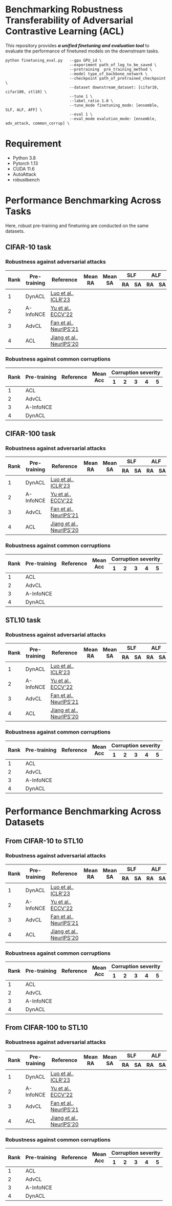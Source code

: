 # Benchmarking Robustness Transferability of Adversarial Contrastive Learning (ACL)

This repository provides ***a unified finetuning and evaluation tool*** to evaluate the performance of finetuned models on the downstream tasks.

```
python finetuning_eval.py   --gpu GPU_id \
                            --experiment path_of_log_to_be_saved \
                            --pretraining  pre_training_method \
                            --model type_of_backbone_network \
                            --checkpoint path_of_pretrained_checkpoint \ 
                            --dataset downstream_dataset: [cifar10, cifar100, stl10] \ 
                            --tune 1 \
                            --label_ratio 1.0 \
                            --tune_mode finetuning_mode: [ensemble, SLF, ALF, AFF] \
                            --eval 1 \
                            --eval_mode evalution_mode: [ensemble, adv_attack, common_corrup] \
```

# Requirement
+ Python 3.8
+ Pytorch 1.13
+ CUDA 11.6
+ AutoAttack
+ robustbench



# Performance Benchmarking Across Tasks
Here, robust pre-training and finetuning are conducted on the same datasets.

## CIFAR-10 task

### Robustness against adversarial attacks
<table>
<thead>
  <tr>
    <th rowspan="2">Rank</th>
    <th rowspan="2">Pre-training</th>
    <th rowspan="2">Reference</th>
    <th rowspan="2">Mean<br>RA</th>
    <th rowspan="2">Mean<br>SA</th>
    <th colspan="2">SLF</th>
    <th colspan="2">ALF</th>
    <th colspan="2">AFF</th>
  </tr>
  <tr>
    <th>RA</th>
    <th>SA</th>
    <th>RA</th>
    <th>SA</th>
    <th>RA</th>
    <th>SA</th>
  </tr>
</thead>
<tbody>
  <tr>
    <td>1</td>
    <td>DynACL</td>
    <td><a href="https://openreview.net/forum?id=0qmwFNJyxCL&noteId=ZXhFXELOcQ">Luo et al., ICLR'23</a></td>
    <td></td>
    <td></td>
    <td></td>
    <td></td>
    <td></td>
    <td></td>
    <td></td>
    <td></td>
  </tr>
  <tr>
    <td>2</td>
    <td>A-InfoNCE</td>
    <td><a href="https://arxiv.org/abs/2207.08374#:~:text=Contrastive%20learning%20(CL)%20has%20recently,other%2C%20yields%20better%20adversarial%20robustness.">Yu et al., ECCV'22</a></td>
    <td></td>
    <td></td>
    <td></td>
    <td></td>
    <td></td>
    <td></td>
    <td></td>
    <td></td>
  </tr>
  <tr>
    <td>3</td>
    <td>AdvCL</td>
    <td><a href="https://arxiv.org/abs/2111.01124">Fan et al., NeurIPS'21</a></td>
    <td></td>
    <td></td>
    <td></td>
    <td></td>
    <td></td>
    <td></td>
    <td></td>
    <td></td>
  </tr>
  <tr>
    <td>4</td>
    <td>ACL</td>
    <td><a href="https://proceedings.neurips.cc/paper/2020/hash/ba7e36c43aff315c00ec2b8625e3b719-Abstract.html">Jiang et al., NeurIPS'20</a></td>
    <td></td>
    <td></td>
    <td></td>
    <td></td>
    <td></td>
    <td></td>
    <td></td>
    <td></td>
  </tr>
</tbody>
</table>

### Robustness against common corruptions
<table>
<thead>
  <tr>
    <th rowspan="2">Rank</th>
    <th rowspan="2">Pre-training</th>
    <th rowspan="2">Reference</th>
    <th rowspan="2">Mean<br>Acc</th>
    <th colspan="5">Corruption severity</th>
  </tr>
  <tr>
    <th>1</th>
    <th>2</th>
    <th>3</th>
    <th>4</th>
    <th>5</th>
  </tr>
</thead>
<tbody>
  <tr>
    <td>1</td>
    <td>ACL</td>
    <td></td>
    <td></td>
    <td></td>
    <td></td>
    <td></td>
    <td></td>
    <td></td>
  </tr>
  <tr>
    <td>2</td>
    <td>AdvCL</td>
    <td></td>
    <td></td>
    <td></td>
    <td></td>
    <td></td>
    <td></td>
    <td></td>
  </tr>
  <tr>
    <td>3</td>
    <td>A-InfoNCE</td>
    <td></td>
    <td></td>
    <td></td>
    <td></td>
    <td></td>
    <td></td>
    <td></td>
  </tr>
  <tr>
    <td>4</td>
    <td>DynACL</td>
    <td></td>
    <td></td>
    <td></td>
    <td></td>
    <td></td>
    <td></td>
    <td></td>
  </tr>
</tbody>
</table>


## CIFAR-100 task

### Robustness against adversarial attacks
<table>
<thead>
  <tr>
    <th rowspan="2">Rank</th>
    <th rowspan="2">Pre-training</th>
    <th rowspan="2">Reference</th>
    <th rowspan="2">Mean<br>RA</th>
    <th rowspan="2">Mean<br>SA</th>
    <th colspan="2">SLF</th>
    <th colspan="2">ALF</th>
    <th colspan="2">AFF</th>
  </tr>
  <tr>
    <th>RA</th>
    <th>SA</th>
    <th>RA</th>
    <th>SA</th>
    <th>RA</th>
    <th>SA</th>
  </tr>
</thead>
<tbody>
  <tr>
    <td>1</td>
    <td>DynACL</td>
    <td><a href="https://openreview.net/forum?id=0qmwFNJyxCL&noteId=ZXhFXELOcQ">Luo et al., ICLR'23</a></td>
    <td></td>
    <td></td>
    <td></td>
    <td></td>
    <td></td>
    <td></td>
    <td></td>
    <td></td>
  </tr>
  <tr>
    <td>2</td>
    <td>A-InfoNCE</td>
    <td><a href="https://arxiv.org/abs/2207.08374#:~:text=Contrastive%20learning%20(CL)%20has%20recently,other%2C%20yields%20better%20adversarial%20robustness.">Yu et al., ECCV'22</a></td>
    <td></td>
    <td></td>
    <td></td>
    <td></td>
    <td></td>
    <td></td>
    <td></td>
    <td></td>
  </tr>
  <tr>
    <td>3</td>
    <td>AdvCL</td>
    <td><a href="https://arxiv.org/abs/2111.01124">Fan et al., NeurIPS'21</a></td>
    <td></td>
    <td></td>
    <td></td>
    <td></td>
    <td></td>
    <td></td>
    <td></td>
    <td></td>
  </tr>
  <tr>
    <td>4</td>
    <td>ACL</td>
    <td><a href="https://proceedings.neurips.cc/paper/2020/hash/ba7e36c43aff315c00ec2b8625e3b719-Abstract.html">Jiang et al., NeurIPS'20</a></td>
    <td></td>
    <td></td>
    <td></td>
    <td></td>
    <td></td>
    <td></td>
    <td></td>
    <td></td>
  </tr>
</tbody>
</table>

### Robustness against common corruptions
<table>
<thead>
  <tr>
    <th rowspan="2">Rank</th>
    <th rowspan="2">Pre-training</th>
    <th rowspan="2">Reference</th>
    <th rowspan="2">Mean<br>Acc</th>
    <th colspan="5">Corruption severity</th>
  </tr>
  <tr>
    <th>1</th>
    <th>2</th>
    <th>3</th>
    <th>4</th>
    <th>5</th>
  </tr>
</thead>
<tbody>
  <tr>
    <td>1</td>
    <td>ACL</td>
    <td></td>
    <td></td>
    <td></td>
    <td></td>
    <td></td>
    <td></td>
    <td></td>
  </tr>
  <tr>
    <td>2</td>
    <td>AdvCL</td>
    <td></td>
    <td></td>
    <td></td>
    <td></td>
    <td></td>
    <td></td>
    <td></td>
  </tr>
  <tr>
    <td>3</td>
    <td>A-InfoNCE</td>
    <td></td>
    <td></td>
    <td></td>
    <td></td>
    <td></td>
    <td></td>
    <td></td>
  </tr>
  <tr>
    <td>4</td>
    <td>DynACL</td>
    <td></td>
    <td></td>
    <td></td>
    <td></td>
    <td></td>
    <td></td>
    <td></td>
  </tr>
</tbody>
</table>

## STL10 task
### Robustness against adversarial attacks
<table>
<thead>
  <tr>
    <th rowspan="2">Rank</th>
    <th rowspan="2">Pre-training</th>
    <th rowspan="2">Reference</th>
    <th rowspan="2">Mean<br>RA</th>
    <th rowspan="2">Mean<br>SA</th>
    <th colspan="2">SLF</th>
    <th colspan="2">ALF</th>
    <th colspan="2">AFF</th>
  </tr>
  <tr>
    <th>RA</th>
    <th>SA</th>
    <th>RA</th>
    <th>SA</th>
    <th>RA</th>
    <th>SA</th>
  </tr>
</thead>
<tbody>
  <tr>
    <td>1</td>
    <td>DynACL</td>
    <td><a href="https://openreview.net/forum?id=0qmwFNJyxCL&noteId=ZXhFXELOcQ">Luo et al., ICLR'23</a></td>
    <td></td>
    <td></td>
    <td></td>
    <td></td>
    <td></td>
    <td></td>
    <td></td>
    <td></td>
  </tr>
  <tr>
    <td>2</td>
    <td>A-InfoNCE</td>
    <td><a href="https://arxiv.org/abs/2207.08374#:~:text=Contrastive%20learning%20(CL)%20has%20recently,other%2C%20yields%20better%20adversarial%20robustness.">Yu et al., ECCV'22</a></td>
    <td></td>
    <td></td>
    <td></td>
    <td></td>
    <td></td>
    <td></td>
    <td></td>
    <td></td>
  </tr>
  <tr>
    <td>3</td>
    <td>AdvCL</td>
    <td><a href="https://arxiv.org/abs/2111.01124">Fan et al., NeurIPS'21</a></td>
    <td></td>
    <td></td>
    <td></td>
    <td></td>
    <td></td>
    <td></td>
    <td></td>
    <td></td>
  </tr>
  <tr>
    <td>4</td>
    <td>ACL</td>
    <td><a href="https://proceedings.neurips.cc/paper/2020/hash/ba7e36c43aff315c00ec2b8625e3b719-Abstract.html">Jiang et al., NeurIPS'20</a></td>
    <td></td>
    <td></td>
    <td></td>
    <td></td>
    <td></td>
    <td></td>
    <td></td>
    <td></td>
  </tr>
</tbody>
</table>

### Robustness against common corruptions
<table>
<thead>
  <tr>
    <th rowspan="2">Rank</th>
    <th rowspan="2">Pre-training</th>
    <th rowspan="2">Reference</th>
    <th rowspan="2">Mean<br>Acc</th>
    <th colspan="5">Corruption severity</th>
  </tr>
  <tr>
    <th>1</th>
    <th>2</th>
    <th>3</th>
    <th>4</th>
    <th>5</th>
  </tr>
</thead>
<tbody>
  <tr>
    <td>1</td>
    <td>ACL</td>
    <td></td>
    <td></td>
    <td></td>
    <td></td>
    <td></td>
    <td></td>
    <td></td>
  </tr>
  <tr>
    <td>2</td>
    <td>AdvCL</td>
    <td></td>
    <td></td>
    <td></td>
    <td></td>
    <td></td>
    <td></td>
    <td></td>
  </tr>
  <tr>
    <td>3</td>
    <td>A-InfoNCE</td>
    <td></td>
    <td></td>
    <td></td>
    <td></td>
    <td></td>
    <td></td>
    <td></td>
  </tr>
  <tr>
    <td>4</td>
    <td>DynACL</td>
    <td></td>
    <td></td>
    <td></td>
    <td></td>
    <td></td>
    <td></td>
    <td></td>
  </tr>
</tbody>
</table>

# Performance Benchmarking Across Datasets

## From CIFAR-10 to STL10

### Robustness against adversarial attacks
<table>
<thead>
  <tr>
    <th rowspan="2">Rank</th>
    <th rowspan="2">Pre-training</th>
    <th rowspan="2">Reference</th>
    <th rowspan="2">Mean<br>RA</th>
    <th rowspan="2">Mean<br>SA</th>
    <th colspan="2">SLF</th>
    <th colspan="2">ALF</th>
    <th colspan="2">AFF</th>
  </tr>
  <tr>
    <th>RA</th>
    <th>SA</th>
    <th>RA</th>
    <th>SA</th>
    <th>RA</th>
    <th>SA</th>
  </tr>
</thead>
<tbody>
  <tr>
    <td>1</td>
    <td>DynACL</td>
    <td><a href="https://openreview.net/forum?id=0qmwFNJyxCL&noteId=ZXhFXELOcQ">Luo et al., ICLR'23</a></td>
    <td></td>
    <td></td>
    <td></td>
    <td></td>
    <td></td>
    <td></td>
    <td></td>
    <td></td>
  </tr>
  <tr>
    <td>2</td>
    <td>A-InfoNCE</td>
    <td><a href="https://arxiv.org/abs/2207.08374#:~:text=Contrastive%20learning%20(CL)%20has%20recently,other%2C%20yields%20better%20adversarial%20robustness.">Yu et al., ECCV'22</a></td>
    <td></td>
    <td></td>
    <td></td>
    <td></td>
    <td></td>
    <td></td>
    <td></td>
    <td></td>
  </tr>
  <tr>
    <td>3</td>
    <td>AdvCL</td>
    <td><a href="https://arxiv.org/abs/2111.01124">Fan et al., NeurIPS'21</a></td>
    <td></td>
    <td></td>
    <td></td>
    <td></td>
    <td></td>
    <td></td>
    <td></td>
    <td></td>
  </tr>
  <tr>
    <td>4</td>
    <td>ACL</td>
    <td><a href="https://proceedings.neurips.cc/paper/2020/hash/ba7e36c43aff315c00ec2b8625e3b719-Abstract.html">Jiang et al., NeurIPS'20</a></td>
    <td></td>
    <td></td>
    <td></td>
    <td></td>
    <td></td>
    <td></td>
    <td></td>
    <td></td>
  </tr>
</tbody>
</table>

### Robustness against common corruptions
<table>
<thead>
  <tr>
    <th rowspan="2">Rank</th>
    <th rowspan="2">Pre-training</th>
    <th rowspan="2">Reference</th>
    <th rowspan="2">Mean<br>Acc</th>
    <th colspan="5">Corruption severity</th>
  </tr>
  <tr>
    <th>1</th>
    <th>2</th>
    <th>3</th>
    <th>4</th>
    <th>5</th>
  </tr>
</thead>
<tbody>
  <tr>
    <td>1</td>
    <td>ACL</td>
    <td></td>
    <td></td>
    <td></td>
    <td></td>
    <td></td>
    <td></td>
    <td></td>
  </tr>
  <tr>
    <td>2</td>
    <td>AdvCL</td>
    <td></td>
    <td></td>
    <td></td>
    <td></td>
    <td></td>
    <td></td>
    <td></td>
  </tr>
  <tr>
    <td>3</td>
    <td>A-InfoNCE</td>
    <td></td>
    <td></td>
    <td></td>
    <td></td>
    <td></td>
    <td></td>
    <td></td>
  </tr>
  <tr>
    <td>4</td>
    <td>DynACL</td>
    <td></td>
    <td></td>
    <td></td>
    <td></td>
    <td></td>
    <td></td>
    <td></td>
  </tr>
</tbody>
</table>

## From CIFAR-100 to STL10
### Robustness against adversarial attacks
<table>
<thead>
  <tr>
    <th rowspan="2">Rank</th>
    <th rowspan="2">Pre-training</th>
    <th rowspan="2">Reference</th>
    <th rowspan="2">Mean<br>RA</th>
    <th rowspan="2">Mean<br>SA</th>
    <th colspan="2">SLF</th>
    <th colspan="2">ALF</th>
    <th colspan="2">AFF</th>
  </tr>
  <tr>
    <th>RA</th>
    <th>SA</th>
    <th>RA</th>
    <th>SA</th>
    <th>RA</th>
    <th>SA</th>
  </tr>
</thead>
<tbody>
  <tr>
    <td>1</td>
    <td>DynACL</td>
    <td><a href="https://openreview.net/forum?id=0qmwFNJyxCL&noteId=ZXhFXELOcQ">Luo et al., ICLR'23</a></td>
    <td></td>
    <td></td>
    <td></td>
    <td></td>
    <td></td>
    <td></td>
    <td></td>
    <td></td>
  </tr>
  <tr>
    <td>2</td>
    <td>A-InfoNCE</td>
    <td><a href="https://arxiv.org/abs/2207.08374#:~:text=Contrastive%20learning%20(CL)%20has%20recently,other%2C%20yields%20better%20adversarial%20robustness.">Yu et al., ECCV'22</a></td>
    <td></td>
    <td></td>
    <td></td>
    <td></td>
    <td></td>
    <td></td>
    <td></td>
    <td></td>
  </tr>
  <tr>
    <td>3</td>
    <td>AdvCL</td>
    <td><a href="https://arxiv.org/abs/2111.01124">Fan et al., NeurIPS'21</a></td>
    <td></td>
    <td></td>
    <td></td>
    <td></td>
    <td></td>
    <td></td>
    <td></td>
    <td></td>
  </tr>
  <tr>
    <td>4</td>
    <td>ACL</td>
    <td><a href="https://proceedings.neurips.cc/paper/2020/hash/ba7e36c43aff315c00ec2b8625e3b719-Abstract.html">Jiang et al., NeurIPS'20</a></td>
    <td></td>
    <td></td>
    <td></td>
    <td></td>
    <td></td>
    <td></td>
    <td></td>
    <td></td>
  </tr>
</tbody>
</table>

### Robustness against common corruptions
<table>
<thead>
  <tr>
    <th rowspan="2">Rank</th>
    <th rowspan="2">Pre-training</th>
    <th rowspan="2">Reference</th>
    <th rowspan="2">Mean<br>Acc</th>
    <th colspan="5">Corruption severity</th>
  </tr>
  <tr>
    <th>1</th>
    <th>2</th>
    <th>3</th>
    <th>4</th>
    <th>5</th>
  </tr>
</thead>
<tbody>
  <tr>
    <td>1</td>
    <td>ACL</td>
    <td></td>
    <td></td>
    <td></td>
    <td></td>
    <td></td>
    <td></td>
    <td></td>
  </tr>
  <tr>
    <td>2</td>
    <td>AdvCL</td>
    <td></td>
    <td></td>
    <td></td>
    <td></td>
    <td></td>
    <td></td>
    <td></td>
  </tr>
  <tr>
    <td>3</td>
    <td>A-InfoNCE</td>
    <td></td>
    <td></td>
    <td></td>
    <td></td>
    <td></td>
    <td></td>
    <td></td>
  </tr>
  <tr>
    <td>4</td>
    <td>DynACL</td>
    <td></td>
    <td></td>
    <td></td>
    <td></td>
    <td></td>
    <td></td>
    <td></td>
  </tr>
</tbody>
</table>